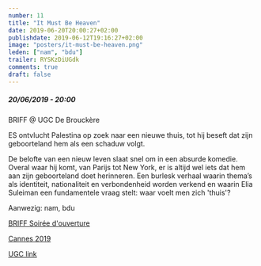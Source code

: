 ```yaml
---
number: 11
title: "It Must Be Heaven"
date: 2019-06-20T20:00:27+02:00
publishdate: 2019-06-12T19:16:27+02:00
image: "posters/it-must-be-heaven.png"
leden: ["nam", "bdu"]
trailer: RYSKzDiUGdk
comments: true
draft: false
---
```


##### 20/06/2019 - 20:00

BRIFF @ UGC De Brouckère

ES ontvlucht Palestina op zoek naar een nieuwe thuis, tot hij beseft dat zijn
geboorteland hem als een schaduw volgt.
<!--more-->
 De belofte van een nieuw leven slaat
snel om in een absurde komedie. Overal waar hij komt, van Parijs tot New York,
er is altijd wel iets dat hem aan zijn geboorteland doet herinneren.
Een burlesk verhaal waarin thema’s als identiteit, nationaliteit en
verbondenheid worden verkend en waarin Elia Suleiman een fundamentele
vraag stelt: waar voelt men zich 'thuis'?

Aanwezig: nam, bdu

[BRIFF Soirée d'ouverture](https://briff.be/soiree-douverture/)

[Cannes 2019](https://www.festival-cannes.com/en/festival/films/it-must-be-heaven)

[UGC link](https://www.ugc.be/film.html?id=7074&cinemaId=2)
